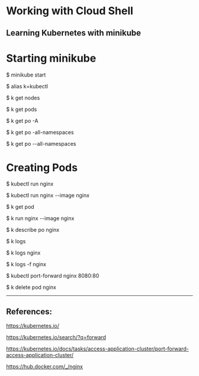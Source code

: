 # Working with Cloud Shell

## Learning Kubernetes with minikube

  # Starting minikube
  
  $ minikube start
  
  $ alias k=kubectl
  
  $ k get nodes
  
  $ k get pods
  
  $ k get po -A
  
  $ k get po -all-namespaces
  
  $ k get po --all-namespaces
  
  
  # Creating Pods
  
  $ kubectl run nginx
  
  $ kubectl run nginx --image nginx
  
  $ k get pod
  
  $ k run nginx --image nginx
 
  $ k describe po nginx
  
  $ k logs
  
  $ k logs nginx
  
  $ k logs -f nginx
  
  $ kubectl port-forward nginx 8080:80
  
  $ k delete pod nginx

----

## References:

  https://kubernetes.io/
  
  https://kubernetes.io/search/?q=forward
  
  https://kubernetes.io/docs/tasks/access-application-cluster/port-forward-access-application-cluster/
    
  https://hub.docker.com/_/nginx
  
  
  
